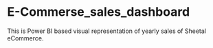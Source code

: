 # E-Commerse_sales_dashboard
This is Power BI based visual representation of yearly sales of Sheetal eCommerce.
